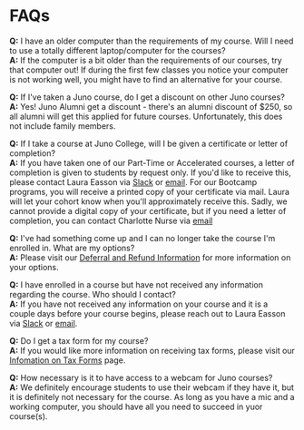 # FAQs

**Q:** I have an older computer than the requirements of my course. Will I need to use a totally different laptop/computer for the courses? </br>
**A:** If the computer is a bit older than the requirements of our courses, try that computer out! If during the first few classes you notice your computer is not working well, you might have to find an alternative for your course.

**Q:** If I've taken a Juno course, do I get a discount on other Juno courses? </br>
**A:** Yes! Juno Alumni get a discount - there's an alumni discount of $250, so all alumni will get this applied for future courses. Unfortunately, this does not include family members.

**Q:** If I take a course at Juno College, will I be given a certificate or letter of completion? </br>
**A:** If you have taken one of our Part-Time or Accelerated courses, a letter of completion is given to students by request only. If you'd like to receive this, please contact Laura Easson via [Slack](https://junocollege.slack.com/team/U01JN7E8ELE) or [email](mailto:laura.easson@junocollege.com). For our Bootcamp programs, you will receive a printed copy of your certificate via mail. Laura will let your cohort know when you'll approximately receive this. Sadly, we cannot provide a digital copy of your certificate, but if you need a letter of completion, you can contact Charlotte Nurse via [email](mailto:charlotte@junocollege.com)

**Q:** I've had something come up and I can no longer take the course I'm enrolled in. What are my options? </br>
**A:** Please visit our [Deferral and Refund Information](./deferral.md) for more information on your options. 

**Q:** I have enrolled in a course but have not received any information regarding the course. Who should I contact? </br>
**A:** If you have not received any information on your course and it is a couple days before your course begins, please reach out to Laura Easson via [Slack](https://junocollege.slack.com/team/U01JN7E8ELE) or [email](mailto:laura.easson@junocollege.com).

**Q:** Do I get a tax form for my course? </br>
**A:** If you would like more information on receiving tax forms, please visit our [Infomation on Tax Forms](./tax-information.md) page. 

**Q:** How necessary is it to have access to a webcam for Juno courses? </br>
**A:** We definitely encourage students to use their webcam if they have it, but it is definitely not necessary for the course. As long as you have a mic and a working computer, you should have all you need to succeed in yuor course(s). 


 
